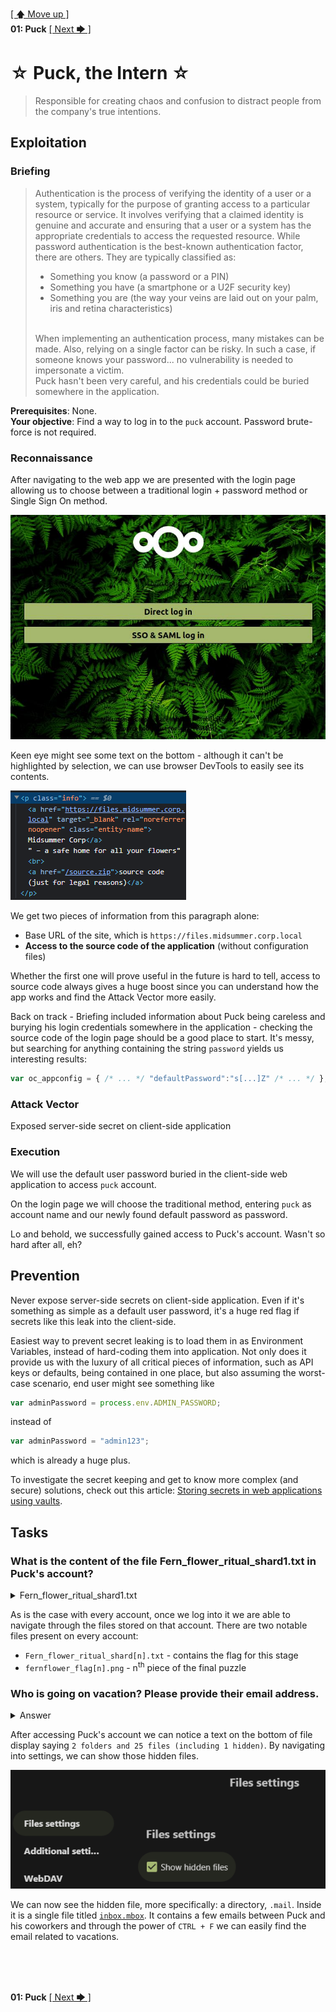 [[ 🡅 Move up ]](../)</br>
**01: Puck** [[ Next 🡆 ]](../02_Leshy/)

# ☆ Puck, the Intern ☆

> Responsible for creating chaos and confusion to distract people from the company's true intentions.

## Exploitation

### Briefing

> Authentication is the process of verifying the identity of a user or a system, typically for the purpose of granting access to a particular resource or service. It involves verifying that a claimed identity is genuine and accurate and ensuring that a user or a system has the appropriate credentials to access the requested resource. While password authentication is the best-known authentication factor, there are others. They are typically classified as: 
> - Something you know (a password or a PIN) 
> - Something you have (a smartphone or a U2F security key) 
> - Something you are (the way your veins are laid out on your palm, iris and retina characteristics)
>
> </br>
> When implementing an authentication process, many mistakes can be made. Also, relying on a single factor can be risky. In such a case, if someone knows your password... no vulnerability is needed to impersonate a victim. 
>
> </br>
> Puck hasn't been very careful, and his credentials could be buried somewhere in the application. 

**Prerequisites**: None. </br>
**Your objective**: Find a way to log in to the `puck` account. Password brute-force is not required. 

### Reconnaissance
After navigating to the web app we are presented with the login page allowing us to choose between a traditional login + password method or Single Sign On method.

![Login page](./media/login_page.jpg)

Keen eye might see some text on the bottom - although it can't be highlighted by selection, we can use browser DevTools to easily see its contents.

![Hidden text](./media/hidden_text.png)

We get two pieces of information from this paragraph alone:
- Base URL of the site, which is `https://files.midsummer.corp.local`
- **Access to the source code of the application** (without configuration files)

Whether the first one will prove useful in the future is hard to tell, access to source code always gives a huge boost since you can understand how the app works and find the Attack Vector more easily.

Back on track - Briefing included information about Puck being careless and burying his login credentials somewhere in the application - checking the source code of the login page should be a good place to start. It's messy, but searching for anything containing the string `password` yields us interesting results:

```Javascript
var oc_appconfig = { /* ... */ "defaultPassword":"s[...]Z" /* ... */ };
```

### Attack Vector

Exposed server-side secret on client-side application

### Execution

We will use the default user password buried in the client-side web application to access `puck` account.

On the login page we will choose the traditional method, entering `puck` as account name and our newly found default password as password.

Lo and behold, we successfully gained access to Puck's account. Wasn't so hard after all, eh?

## Prevention

Never expose server-side secrets on client-side application. Even if it's something as simple as a default user password, it's a huge red flag if secrets like this leak into the client-side.

Easiest way to prevent secret leaking is to load them in as Environment Variables, instead of hard-coding them into application. Not only does it provide us with the luxury of all critical pieces of information, such as API keys or defaults, being contained in one place, but also assuming the worst-case scenario, end user might see something like

```Javascript
var adminPassword = process.env.ADMIN_PASSWORD;
```

instead of

```Javascript
var adminPassword = "admin123";
```

which is already a huge plus.

To investigate the secret keeping and get to know more complex (and secure) solutions, check out this article: [Storing secrets in web applications using vaults](https://www.securing.pl/en/storing-secrets-in-web-applications-using-vaults/).

## Tasks

### What is the content of the file Fern_flower_ritual_shard1.txt in Puck's account?

<details>
<summary>Fern_flower_ritual_shard1.txt</summary>

`Midsummer_Corp{W@it_unt!1_m1dn1ght_0n_th3_Summ3r_Solst1c3}`

</details>

As is the case with every account, once we log into it we are able to navigate through the files stored on that account. There are two notable files present on every account:
- `Fern_flower_ritual_shard[n].txt` - contains the flag for this stage
- `fernflower_flag[n].png` - n<sup>th</sup> piece of the final puzzle


### Who is going on vacation? Please provide their email address.

<details>
<summary>Answer</summary>

`leshy@midsummer.corp.local`

</details>

After accessing Puck's account we can notice a text on the bottom of file display saying `2 folders and 25 files (including 1 hidden)`. By navigating into settings, we can show those hidden files.

![Settings, show hidden files](./media/settings_hidden_files.png)

We can now see the hidden file, more specifically: a directory, `.mail`. Inside it is a single file titled [`inbox.mbox`](./inbox.mbox). It contains a few emails between Puck and his coworkers and through the power of `CTRL + F` we can easily find the email related to vacations.

</br>
</br>
</br>

**01: Puck** [[ Next 🡆 ]](../02_Leshy/)